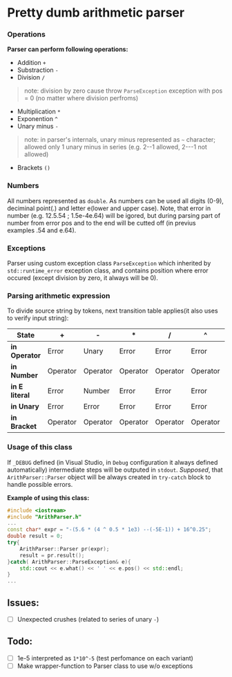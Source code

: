 # Pretty dumb arithmetic parser

### Operations
**Parser can perform following operations:**
- Addition `+`
- Substraction `-`
- Division `/`
> note: division by zero cause throw `ParseException` exception with pos = 0 (no matter where division perfroms)
- Multiplication `*`
- Exponention `^`	
- Unary minus `-`
> note: in parser's internals, unary minus represented as `~` character; allowed only 1 unary minus in series (e.g. 2--1 allowed, 2---1 not allowed)
- Brackets `()`

### Numbers
All numbers represented as `double`. As numbers can be used all digits (0-9), deciminal point(.) and letter e(lower and upper case). Note, that error in number (e.g. 12.5.54 ; 1.5e-4e.64) will be igored, but during parsing part of number from error pos and to the end will be cutted off (in previus examples .54 and e.64).

### Exceptions
Parser using custom exception class `ParseException` which inherited by `std::runtime_error` exception class, and contains position where error occured (except division by zero, it always will be 0).

### Parsing arithmetic expression
To divide source string by tokens, next transition table applies(it also uses to verify input string):

|      State	  |     +    |     -    |     *    |     /    |     ^    |     (    |    )    |  num . |    E e    |
| --------------- | -------- | -------- | -------- | -------- | -------- | -------- | ------- | ------ | --------- |
| **in Operator** | Error    | Unary    | Error    | Error    | Error    | Operator | Error   | Number | Error     |
| **in Number**   | Operator | Operator | Operator | Operator | Operator | Error    | Bracket | Number | E literal |
| **in E literal**| Error    | Number   | Error    | Error    | Error    | Error    | Error   | Number | Error     |
| **in Unary** 	  | Error    | Error    | Error    | Error    | Error    | Operator | Error   | Number | Error     |	
| **in Bracket**  | Operator | Operator | Operator | Operator | Operator | Error    | Bracket | Error  | Error     |

### Usage of this class
If `_DEBUG` defined (in Visual Studio, in `Debug` configuration it always defined automatically) intermediate steps will be outputed in `stdout`.
*Supposed*, that `ArithParser::Parser` object will be always created in `try-catch` block to handle possible errors.

**Example of using this class:**
```c++
#include <iostream>
#include "ArithParser.h"
...
const char* expr = "-(5.6 * (4 ^ 0.5 * 1e3) --(-5E-1)) + 16^0.25";
double result = 0;
try{
	ArithParser::Parser pr(expr);
	result = pr.result();
}catch( ArithParser::ParseException& e){
	std::cout << e.what() << ' ' << e.pos() << std::endl;
}
...
```

## Issues:
- [ ] Unexpected crushes (related to series of unary `-`)

## Todo:
- [ ] 1e-5 interpreted as `1*10^-5` (test perfomance on each variant)
- [ ] Make wrapper-function to Parser class to use w/o exceptions
